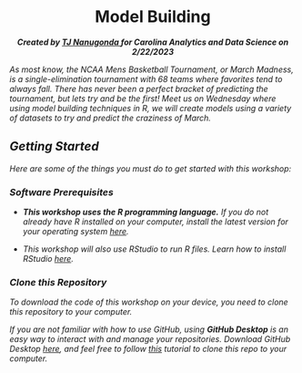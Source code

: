 <h1 align="center">Model Building</h1>

<p align="center"><b><i>Created by <a href="https://github.com/TJNanugonda"> TJ Nanugonda </a><i> for Carolina Analytics and Data Science on 2/22/2023</b></i></p>

 
As most know, the NCAA Mens Basketball Tournament, or March Madness, is a single-elimination tournament with 68 teams where favorites tend to always fall. There has never been a perfect bracket of predicting the tournament, but lets try and be the first! Meet us on Wednesday where using model building techniques in R, we will create models using a variety of datasets to try and predict the craziness of March.

## Getting Started

Here are some of the things you must do to get started with this workshop:

### Software Prerequisites

- **This workshop uses the R programming language.** If you do not already have R installed on your computer, install the latest version for your operating system [here](https://cloud.r-project.org).

- This workshop will also use RStudio to run R files. Learn how to install RStudio [here](https://posit.co/download/rstudio-desktop/).


### Clone this Repository

To download the code of this workshop on your device, you need to clone this repository to your computer.

If you are not familiar with how to use GitHub, using **GitHub Desktop** is an easy way to interact with and manage your repositories. Download GitHub Desktop [here](https://desktop.github.com), and feel free to follow [this](https://docs.github.com/en/desktop/contributing-and-collaborating-using-github-desktop/adding-and-cloning-repositories/cloning-a-repository-from-github-to-github-desktop) tutorial to clone this repo to your computer.

